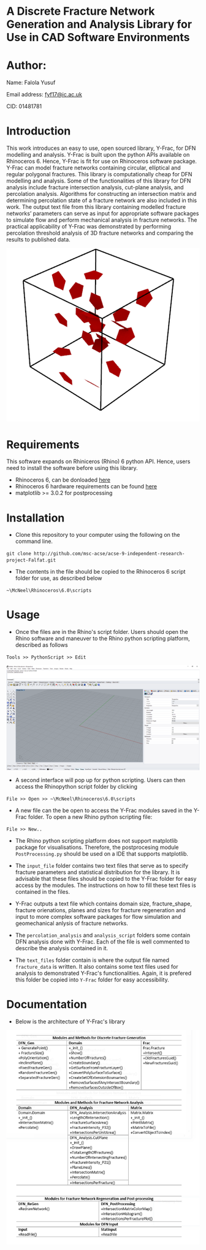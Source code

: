 # A Discrete Fracture Network Generation and Analysis Library for Use in CAD Software Environments

# Author: 

Name: Falola Yusuf

Email address: fyf17@ic.ac.uk

CID: 01481781


# Introduction

This work introduces an easy to use, open sourced library, Y-Frac, for DFN modelling and analysis. Y-Frac is built upon the python APIs available on Rhinoceros 6. Hence, Y-Frac is fit for use on Rhinoceros software package. Y-Frac can model fracture networks containing circular, elliptical and regular polygonal fractures. This library is computationally cheap for DFN modelling and analysis. Some of the functionalities of this library for DFN analysis include fracture intersection analysis, cut-plane analysis, and percolation analysis. Algorithms for constructing an intersection matrix and determining percolation state of a fracture network are also included in this work. The output text file from this library containing modelled fracture networks’ parameters can serve as input for appropriate software packages to simulate flow and perform mechanical analysis in fracture networks. The practical applicability of Y-Frac was demonstrated by performing percolation threshold analysis of 3D fracture networks and comparing the results to published data. 

![DFN](./images/Rendered.PNG)

# Requirements
This software expands on Rhiniceros (Rhino) 6 python API. Hence, users need to install the software before using this library.

- Rhinoceros 6, can be donloaded [here](https://www.rhino3d.com/download)
- Rhinoceros 6 hardware requirements can be found [here](https://www.rhino3d.com/6/system_requirements)
- matplotlib >= 3.0.2 for postprocessing

# Installation
- Clone this repository to your computer using the following on the command line.

`git clone http://github.com/msc-acse/acse-9-independent-research-project-Falfat.git`

- The contents in the file should be copied to the Rhinoceros 6 script folder for use, as described below

`~\McNeel\Rhinoceros\6.0\scripts`

# Usage
- Once the files are in the Rhino's script folder. Users should open the Rhino software and maneuver to the Rhino python scripting platform, described as follows

` Tools >> PythonScript >> Edit `

![Rhino](./images/Rhino.PNG)

- A second interface will pop up for python scripting. Users can then access the Rhinopython script folder by clicking

`File >> Open >> ~\McNeel\Rhinoceros\6.0\scripts`

- A new file can the be open to access the Y-Frac modules saved in the Y-Frac folder. To open a new Rhino python scripting file:

`File >> New..`

- The Rhino python scripting platform does not support matplotlib package for visualisations. Therefore, the postprocesing module `PostProcessing.py` should be used on a IDE that supports matplotlib.

- The `input_file` folder contains two text files that serve as to specify fracture parameters and statistical distribution for the library. It is advisable that these files should be copied to the Y-Frac folder for easy access by the modules. The instructions on how to fill these text files is contained in the files.

- Y-Frac outputs a text file which contains domain size, fracture_shape, fracture orienations, planes and sizes for fracture regeneration and input to more complex software packages for flow simulation and geomechanical anlysis of fracture networks.

- The `percolation_analysis` and `analysis_script` folders some contain DFN analysis done with Y-Frac. Each of the file is well commented to describe the analysis contained in it.

- The `text_files` folder contain is where the output file named `fracture_data` is written. It also contains some text files used for analysis to demonstrated Y-Frac's functionalities. Again, it is prefered this folder be copied into `Y-Frac` folder for easy accessibility.

# Documentation
- Below is the architecture of Y-Frac's library

![Y-Frac](./images/frac1.PNG)

